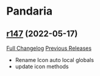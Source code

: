 # <DBM> Pandaria

## [r147](https://github.com/DeadlyBossMods/DBM-MoP/tree/r147) (2022-05-17)
[Full Changelog](https://github.com/DeadlyBossMods/DBM-MoP/compare/r146...r147) [Previous Releases](https://github.com/DeadlyBossMods/DBM-MoP/releases)

- Rename Icon auto local globals  
- update icon methods  
